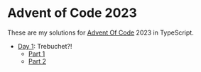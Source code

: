 # Advent of Code 2023

These are my solutions for [Advent Of Code](https://adventofcode.com/) 2023 in TypeScript.

- [Day 1](https://github.com/Othamae/AdventOfCode_2023/blob/main/day1/Trebuchet.md): Trebuchet?!
  - [Part 1](https://github.com/Othamae/AdventOfCode_2023/blob/main/day1/part_1/Trebuchet.ts)
  - [Part 2](https://github.com/Othamae/AdventOfCode_2023/blob/main/day1/part_2/Trebuchet.ts)